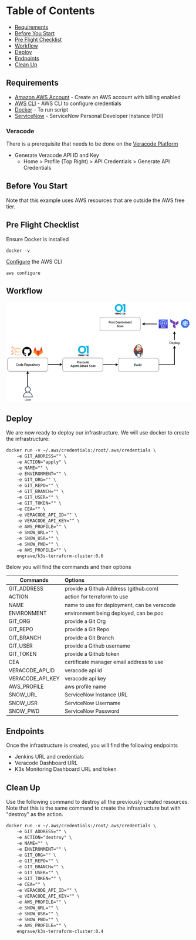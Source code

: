 # Table of Contents

* [Requirements](#requirements)
* [Before You Start](#before-you-start)
* [Pre Flight Checklist](#pre-flight-checklist)
* [Workflow](#workflow)
* [Deploy](#deploy)
* [Endpoints](#endpoints)
* [Clean Up](#clean-up)

## Requirements

* [Amazon AWS Account](https://aws.amazon.com/it/console/) - Create an AWS account with billing enabled
* [AWS CLI](https://docs.aws.amazon.com/cli/latest/userguide/getting-started-install.html) - AWS CLI to configure credentials
* [Docker](https://docs.docker.com/get-docker/) - To run script
* [ServiceNow](https://developer.servicenow.com/dev.do) - ServiceNow Personal Developer Instance (PDI)

### Veracode

There is a prerequisite that needs to be done on the [Veracode Platform](https://web.analysiscenter.veracode.com/login/#/login)

* Generate Veracode API ID and Key
    * Home > Profile (Top Right) > API Credentials > Generate API Credentials

## Before You Start

Note that this example uses AWS resources that are outside the AWS free tier.

## Pre Flight Checklist

Ensure Docker is installed

```
docker -v
```
[Configure](https://docs.aws.amazon.com/cli/latest/userguide/cli-configure-quickstart.html) the AWS CLI
```
aws configure
```

## Workflow

![veracode-workflow](https://raw.githubusercontent.com/restonlogic/veracode-examples/main/aws/k3s-terraform-cluster/diagrams/veracode-workflow.png)


## Deploy

We are now ready to deploy our infrastructure. We will use docker to create the infrastructure:

```
docker run -v ~/.aws/credentials:/root/.aws/credentials \
    -e GIT_ADDRESS="" \
    -e ACTION="apply" \
    -e NAME="" \
    -e ENVIRONMENT="" \
    -e GIT_ORG="" \
    -e GIT_REPO="" \
    -e GIT_BRANCH="" \
    -e GIT_USER="" \
    -e GIT_TOKEN="" \
    -e CEA="" \
    -e VERACODE_API_ID="" \
    -e VERACODE_API_KEY="" \
    -e AWS_PROFILE="" \
    -e SNOW_URL="" \
    -e SNOW_USR="" \
    -e SNOW_PWD="" \
    -e AWS_PROFILE="" \
    engrave/k3s-terraform-cluster:0.6
```
Below you will find the commands and their options


| Commands | Options |
| -------------|:-------------|
| GIT_ADDRESS         |provide a Github Address (github.com)      |
| ACTION              |action for terraform to use                |
| NAME                |name to use for deployment, can be veracode|
| ENVIRONMENT         |environment being deployed, can be poc     |
| GIT_ORG             |provide a Git Org                          |
| GIT_REPO            |provide a Git Repo                         |
| GIT_BRANCH          |provide a Git Branch                       |
| GIT_USER            |provide a Github username                  |
| GIT_TOKEN           |provide a Github token                     |
| CEA                 |certificate manager email address to use   |
| VERACODE_API_ID     |veracode api id                            |
| VERACODE_API_KEY    |veracode api key                           |
| AWS_PROFILE         |aws profile name                           |
| SNOW_URL            |ServiceNow Instance URL                    |
| SNOW_USR            |ServiceNow Username                        |
| SNOW_PWD            |ServiceNow Password                        |

## Endpoints
Once the infrastructure is created, you will find the following endpoints
* Jenkins URL and credentials
* Veracode Dashboard URL 
* K3s Monitoring Dashboard URL and token

## Clean Up

Use the following command to destroy all the previously created resources. Note that this is the same command to create the infrastructure but with "destroy" as the action.

```
docker run -v ~/.aws/credentials:/root/.aws/credentials \
    -e GIT_ADDRESS="" \
    -e ACTION="destroy" \
    -e NAME="" \
    -e ENVIRONMENT="" \
    -e GIT_ORG="" \
    -e GIT_REPO="" \
    -e GIT_BRANCH="" \
    -e GIT_USER="" \
    -e GIT_TOKEN="" \
    -e CEA="" \
    -e VERACODE_API_ID="" \
    -e VERACODE_API_KEY="" \
    -e AWS_PROFILE="" \
    -e SNOW_URL="" \
    -e SNOW_USR="" \
    -e SNOW_PWD="" \
    -e AWS_PROFILE="" \
    engrave/k3s-terraform-cluster:0.4
```
